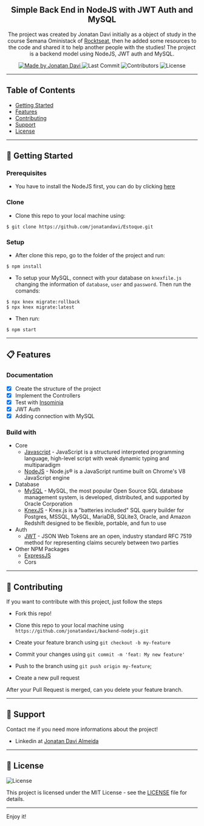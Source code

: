 <h2 align="center">
  Simple Back End in NodeJS with JWT Auth and MySQL
</h2>

<p align="center">The project was created by Jonatan Davi initially as a object of study in the course Semana Oministack of <a href="https://rocketseat.com.br">Rocktseat</a>, then he added some resources to the code and shared it to help another people with the studies! The project is a backend model using NodeJS, JWT auth and MySQL.</p>

<p align="center">
  <a href="https://github.com/jonatandavi">
    <img alt="Made by Jonatan Davi" src="https://img.shields.io/badge/made%20by-Jonatan%20Davi-brightgreen">
  </a>

  <img alt="Last Commit" src="https://img.shields.io/github/last-commit/jonatandavi/backend-nodejs">

  <img alt="Contributors" src="https://img.shields.io/github/contributors/jonatandavi/backend-nodejs">

  <img alt="License" src="https://img.shields.io/badge/license-MIT-%2304D361">
</p>

---

## Table of Contents

<ul>
  <li><a href="#-getting-started">Getting Started</a></li>
  <li><a href="#-features">Features</a></li>
  <li><a href="#-contributing">Contributing</a></li>
  <li><a href="#-support">Support</a></li>
  <li><a href="#-license">License</a></li>
</ul>

---

## 🚀 Getting Started

### Prerequisites

- You have to install the NodeJS first, you can do by clicking [here](https://nodejs.org/en/)

### Clone

- Clone this repo to your local machine using:

```
$ git clone https://github.com/jonatandavi/Estoque.git
```

### Setup

- After clone this repo, go to the folder of the project and run:

```
$ npm install
```
- To setup your MySQL, connect with your database on `knexfile.js` changing the information of `database`, `user` and `password`. Then run the comands:

```
$ npx knex migrate:rollback
$ npx knex migrate:latest
```
- Then run:

```
$ npm start
```

---

## 📋 Features

### Documentation

- [x] Create the structure of the project
- [x] Implement the Controllers
- [x] Test with [Insominia](https://insomnia.rest/download/)
- [x] JWT Auth
- [x] Adding connection with MySQL

### Build with

- Core
  - [Javascript](https://www.javascript.com) - JavaScript is a structured interpreted programming language, high-level script with weak dynamic typing and multiparadigm
  - [NodeJS](https://nodejs.org/en/) - Node.js® is a JavaScript runtime built on Chrome's V8 JavaScript engine
- Database
  - [MySQL](https://www.mysql.com) - MySQL, the most popular Open Source SQL database management system, is developed, distributed, and supported by Oracle Corporation
  - [KnexJS](http://knexjs.org) - Knex.js is a "batteries included" SQL query builder for Postgres, MSSQL, MySQL, MariaDB, SQLite3, Oracle, and Amazon Redshift designed to be flexible, portable, and fun to use
- Auth
  - [JWT](https://jwt.io) - JSON Web Tokens are an open, industry standard RFC 7519 method for representing claims securely between two parties
- Other NPM Packages
  - [ExpressJS](https://expressjs.com/pt-br/)
  - Cors
---

## 🤔 Contributing

If you want to contribute with this project, just follow the steps

- Fork this repo!

- Clone this repo to your local machine using `https://github.com/jonatandavi/backend-nodejs.git`

- Create your feature branch using `git checkout -b my-feature`

- Commit your changes using `git commit -m 'feat: My new feature'`

- Push to the branch using `git push origin my-feature`;

- Create a new pull request

After your Pull Request is merged, can you delete your feature branch.

---

## 📌 Support

Contact me if you need more informations about the project!

- Linkedin at [Jonatan Davi Almeida](https://www.linkedin.com/in/jônatan-davi-reis-de-almeida-3b6346117/)

---

## 📝 License

<img alt="License" src="https://img.shields.io/badge/license-MIT-%2304D361">

This project is licensed under the MIT License - see the [LICENSE](LICENSE) file for details.

---

Enjoy it!
